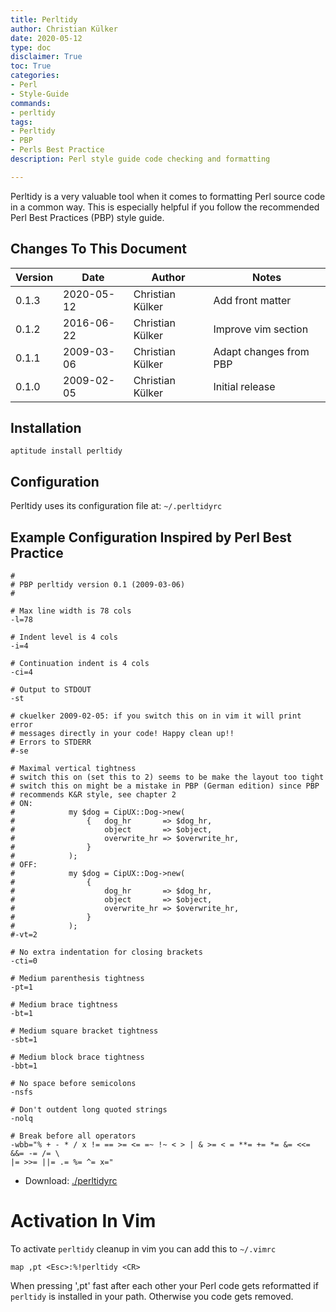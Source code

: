 ```yaml
---
title: Perltidy
author: Christian Külker
date: 2020-05-12
type: doc
disclaimer: True
toc: True
categories:
- Perl
- Style-Guide
commands:
- perltidy
tags:
- Perltidy
- PBP
- Perls Best Practice
description: Perl style guide code checking and formatting

---
```


Perltidy is a very valuable tool when it comes to formatting Perl source code
in a common way. This is especially helpful if you follow the recommended Perl
Best Practices (PBP) style guide.

## Changes To This Document

| Version | Date       | Author           | Notes                             |
| ------- | ---------- | ---------------- | --------------------------------- |
| 0.1.3   | 2020-05-12 | Christian Külker | Add front matter                  |
| 0.1.2   | 2016-06-22 | Christian Külker | Improve vim section               |
| 0.1.1   | 2009-03-06 | Christian Külker | Adapt changes from PBP            |
| 0.1.0   | 2009-02-05 | Christian Külker | Initial release                   |

## Installation

```shell
aptitude install perltidy
```

## Configuration

Perltidy uses its configuration file at: `~/.perltidyrc`

## Example Configuration Inspired by Perl Best Practice

```
#
# PBP perltidy version 0.1 (2009-03-06)
#

# Max line width is 78 cols
-l=78

# Indent level is 4 cols
-i=4

# Continuation indent is 4 cols
-ci=4

# Output to STDOUT
-st

# ckuelker 2009-02-05: if you switch this on in vim it will print error
# messages directly in your code! Happy clean up!!
# Errors to STDERR
#-se

# Maximal vertical tightness
# switch this on (set this to 2) seems to be make the layout too tight
# switch this on might be a mistake in PBP (German edition) since PBP
# recommends K&R style, see chapter 2
# ON:
#            my $dog = CipUX::Dog->new(
#                {   dog_hr       => $dog_hr,
#                    object       => $object,
#                    overwrite_hr => $overwrite_hr,
#                }
#            );
# OFF:
#            my $dog = CipUX::Dog->new(
#                {
#                    dog_hr       => $dog_hr,
#                    object       => $object,
#                    overwrite_hr => $overwrite_hr,
#                }
#            );
#-vt=2

# No extra indentation for closing brackets
-cti=0

# Medium parenthesis tightness
-pt=1

# Medium brace tightness
-bt=1

# Medium square bracket tightness
-sbt=1

# Medium block brace tightness
-bbt=1

# No space before semicolons
-nsfs

# Don't outdent long quoted strings
-nolq

# Break before all operators
-wbb="% + - * / x != == >= <= =~ !~ < > | & >= < = **= += *= &= <<= &&= -= /= \
|= >>= ||= .= %= ^= x="
```

* Download: [./perltidyrc](perltidyrc)

# Activation In Vim

To activate ``perltidy`` cleanup in vim you can add this to `~/.vimrc`


```vim
map ,pt <Esc>:%!perltidy <CR>
```

When pressing ',pt' fast after each other your Perl code gets reformatted if
``perltidy`` is installed in your path. Otherwise you code gets removed.

